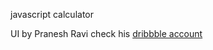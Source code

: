 javascript calculator

UI by Pranesh Ravi check his [dribbble account](https://dribbble.com/shots/3936451-Daily-UI-004-Calculator) 
